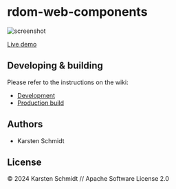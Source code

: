# rdom-web-components

![screenshot](https://raw.githubusercontent.com/thi-ng/umbrella/develop/assets/examples/rdom-web-components.png)

[Live demo](http://demo.thi.ng/umbrella/rdom-web-components/)

## Developing & building

Please refer to the instructions on the wiki:

- [Development](https://github.com/thi-ng/umbrella/wiki/Development-mode-for-examples-using-thi.ng-meta%E2%80%90css)
- [Production build](https://github.com/thi-ng/umbrella/wiki/Example-build-instructions)

## Authors

- Karsten Schmidt

## License

&copy; 2024 Karsten Schmidt // Apache Software License 2.0
